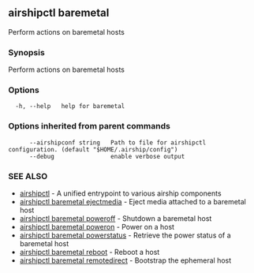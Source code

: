 ## airshipctl baremetal

Perform actions on baremetal hosts

### Synopsis

Perform actions on baremetal hosts

### Options

```
  -h, --help   help for baremetal
```

### Options inherited from parent commands

```
      --airshipconf string   Path to file for airshipctl configuration. (default "$HOME/.airship/config")
      --debug                enable verbose output
```

### SEE ALSO

* [airshipctl](airshipctl.md)	 - A unified entrypoint to various airship components
* [airshipctl baremetal ejectmedia](airshipctl_baremetal_ejectmedia.md)	 - Eject media attached to a baremetal host
* [airshipctl baremetal poweroff](airshipctl_baremetal_poweroff.md)	 - Shutdown a baremetal host
* [airshipctl baremetal poweron](airshipctl_baremetal_poweron.md)	 - Power on a host
* [airshipctl baremetal powerstatus](airshipctl_baremetal_powerstatus.md)	 - Retrieve the power status of a baremetal host
* [airshipctl baremetal reboot](airshipctl_baremetal_reboot.md)	 - Reboot a host
* [airshipctl baremetal remotedirect](airshipctl_baremetal_remotedirect.md)	 - Bootstrap the ephemeral host

